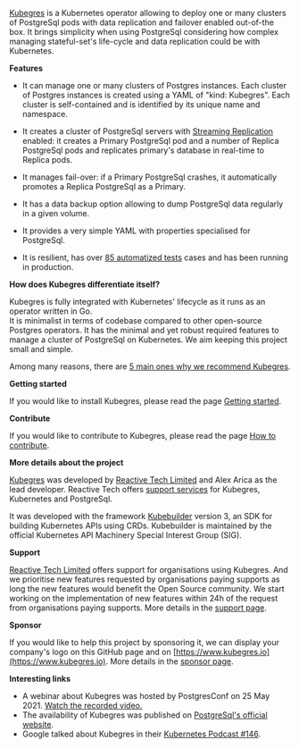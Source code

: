 [Kubegres](https://www.kubegres.io/) is a Kubernetes operator allowing to deploy one or many clusters of PostgreSql pods with data
replication and failover enabled out-of-the box. It brings simplicity when using PostgreSql considering how complex managing
stateful-set's life-cycle and data replication could be with Kubernetes.

**Features**

* It can manage one or many clusters of Postgres instances.
  Each cluster of Postgres instances is created using a YAML of "kind: Kubegres". Each cluster is self-contained and is
  identified by its unique name and namespace.

* It creates a cluster of PostgreSql servers with [Streaming Replication](https://wiki.postgresql.org/wiki/Streaming_Replication) enabled: it creates a Primary PostgreSql pod and a
  number of Replica PostgreSql pods and replicates primary's database in real-time to Replica pods.

* It manages fail-over: if a Primary PostgreSql crashes, it automatically promotes a Replica PostgreSql as a Primary.

* It has a data backup option allowing to dump PostgreSql data regularly in a given volume.

* It provides a very simple YAML with properties specialised for PostgreSql.

* It is resilient, has over [85 automatized tests](https://github.com/reactive-tech/kubegres/tree/main/internal/test) cases and
  has been running in production.


**How does Kubegres differentiate itself?**

Kubegres is fully integrated with Kubernetes' lifecycle as it runs as an operator written in Go.  
It is minimalist in terms of codebase compared to other open-source Postgres operators. It has the minimal and
yet robust required features to manage a cluster of PostgreSql on Kubernetes. We aim keeping this project small and simple.

Among many reasons, there are [5 main ones why we recommend Kubegres](https://www.kubegres.io/#kubegres_compared).

**Getting started**

If you would like to install Kubegres, please read the page [Getting started](http://www.kubegres.io/doc/getting-started.html).

**Contribute**

If you would like to contribute to Kubegres, please read the page [How to contribute](http://www.kubegres.io/contribute/).

**More details about the project**

[Kubegres](https://www.kubegres.io/) was developed by [Reactive Tech Limited](https://www.reactive-tech.io/)  and Alex
Arica as the lead developer. Reactive Tech offers [support services](https://www.kubegres.io/support/) for Kubegres,
Kubernetes and PostgreSql.

It was developed with the framework [Kubebuilder](https://book.kubebuilder.io/) version 3, an SDK for building Kubernetes
APIs using CRDs. Kubebuilder is maintained by the official Kubernetes API Machinery Special Interest Group (SIG).

**Support**

[Reactive Tech Limited](https://www.reactive-tech.io/) offers support for organisations using Kubegres. And we prioritise
new features requested by organisations paying supports as long the new features would benefit the Open Source community.
We start working on the implementation of new features within 24h of the request from organisations paying supports.
More details in the [support page](https://www.kubegres.io/support/).

**Sponsor**

If you would like to help this project by sponsoring it, we can display your company's logo on this GitHub page
and on [https://www.kubegres.io](https://www.kubegres.io). More details in the [sponsor page](https://www.kubegres.io/sponsor/).

**Interesting links**
* A webinar about Kubegres was hosted by PostgresConf on 25 May 2021. [Watch the recorded video.](https://postgresconf.org/conferences/2021_Postgres_Conference_Webinars/program/proposals/creating-a-resilient-postgresql-cluster-with-kubegres)
* The availability of Kubegres was published on [PostgreSql's official website](https://www.postgresql.org/about/news/kubegres-is-available-as-open-source-2197/).
* Google talked about Kubegres in their [Kubernetes Podcast #146](https://kubernetespodcast.com/episode/146-kubernetes-1.21/).
